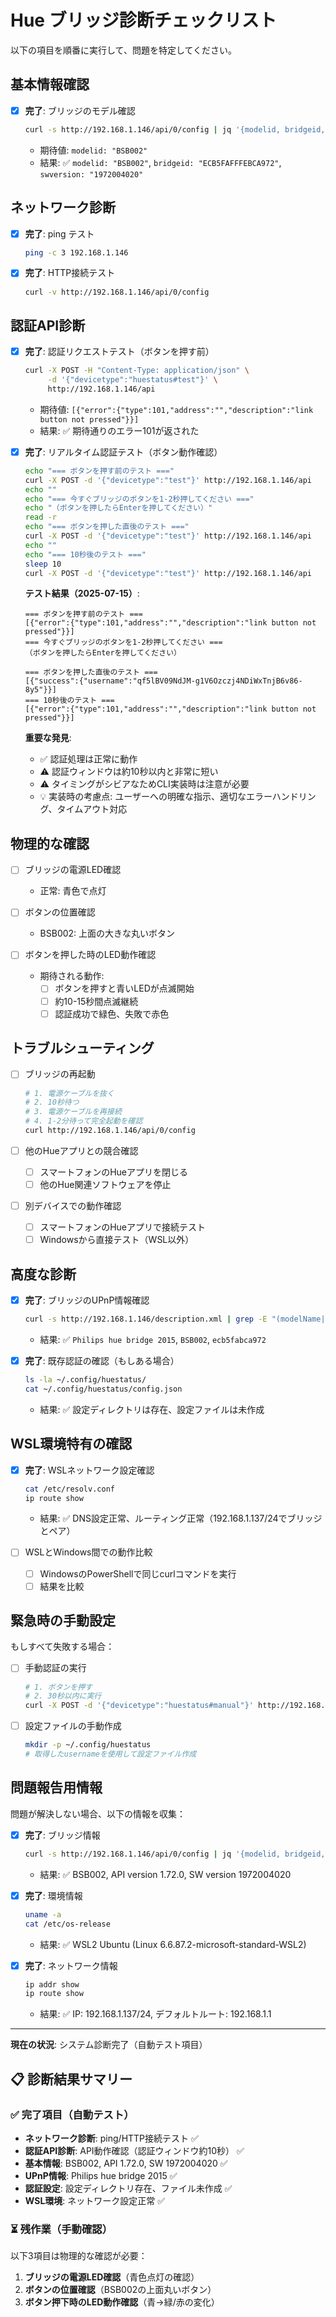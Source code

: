 # Hue ブリッジ診断チェックリスト

以下の項目を順番に実行して、問題を特定してください。

## 基本情報確認

- [x] **完了**: ブリッジのモデル確認
  ```bash
  curl -s http://192.168.1.146/api/0/config | jq '{modelid, bridgeid, swversion}'
  ```
  - 期待値: `modelid: "BSB002"`
  - 結果: ✅ `modelid: "BSB002"`, `bridgeid: "ECB5FAFFFEBCA972"`, `swversion: "1972004020"`

## ネットワーク診断

- [x] **完了**: ping テスト
  ```bash
  ping -c 3 192.168.1.146
  ```

- [x] **完了**: HTTP接続テスト
  ```bash
  curl -v http://192.168.1.146/api/0/config
  ```

## 認証API診断

- [x] **完了**: 認証リクエストテスト（ボタンを押す前）
  ```bash
  curl -X POST -H "Content-Type: application/json" \
       -d '{"devicetype":"huestatus#test"}' \
       http://192.168.1.146/api
  ```
  - 期待値: `[{"error":{"type":101,"address":"","description":"link button not pressed"}}]`
  - 結果: ✅ 期待通りのエラー101が返された

- [x] **完了**: リアルタイム認証テスト（ボタン動作確認）
  ```bash
  echo "=== ボタンを押す前のテスト ==="
  curl -X POST -d '{"devicetype":"test"}' http://192.168.1.146/api
  echo ""
  echo "=== 今すぐブリッジのボタンを1-2秒押してください ==="
  echo "（ボタンを押したらEnterを押してください）"
  read -r
  echo "=== ボタンを押した直後のテスト ==="
  curl -X POST -d '{"devicetype":"test"}' http://192.168.1.146/api
  echo ""
  echo "=== 10秒後のテスト ==="
  sleep 10
  curl -X POST -d '{"devicetype":"test"}' http://192.168.1.146/api
  ```
  
  **テスト結果（2025-07-15）**:
  ```
  === ボタンを押す前のテスト ===
  [{"error":{"type":101,"address":"","description":"link button not pressed"}}]
  === 今すぐブリッジのボタンを1-2秒押してください ===
  （ボタンを押したらEnterを押してください）
  
  === ボタンを押した直後のテスト ===
  [{"success":{"username":"qf5lBV09NdJM-g1V6Ozczj4NDiWxTnjB6v86-8y5"}}]
  === 10秒後のテスト ===
  [{"error":{"type":101,"address":"","description":"link button not pressed"}}]
  ```
  
  **重要な発見**:
  - ✅ 認証処理は正常に動作
  - ⚠️ 認証ウィンドウは約10秒以内と非常に短い
  - ⚠️ タイミングがシビアなためCLI実装時は注意が必要
  - 💡 実装時の考慮点: ユーザーへの明確な指示、適切なエラーハンドリング、タイムアウト対応

## 物理的な確認

- [ ] ブリッジの電源LED確認
  - 正常: 青色で点灯

- [ ] ボタンの位置確認
  - BSB002: 上面の大きな丸いボタン

- [ ] ボタンを押した時のLED動作確認
  - 期待される動作:
    - [ ] ボタンを押すと青いLEDが点滅開始
    - [ ] 約10-15秒間点滅継続
    - [ ] 認証成功で緑色、失敗で赤色

## トラブルシューティング

- [ ] ブリッジの再起動
  ```bash
  # 1. 電源ケーブルを抜く
  # 2. 10秒待つ
  # 3. 電源ケーブルを再接続
  # 4. 1-2分待って完全起動を確認
  curl http://192.168.1.146/api/0/config
  ```

- [ ] 他のHueアプリとの競合確認
  - [ ] スマートフォンのHueアプリを閉じる
  - [ ] 他のHue関連ソフトウェアを停止

- [ ] 別デバイスでの動作確認
  - [ ] スマートフォンのHueアプリで接続テスト
  - [ ] Windowsから直接テスト（WSL以外）

## 高度な診断

- [x] **完了**: ブリッジのUPnP情報確認
  ```bash
  curl -s http://192.168.1.146/description.xml | grep -E "(modelName|modelNumber|serialNumber)"
  ```
  - 結果: ✅ `Philips hue bridge 2015`, `BSB002`, `ecb5fabca972`

- [x] **完了**: 既存認証の確認（もしある場合）
  ```bash
  ls -la ~/.config/huestatus/
  cat ~/.config/huestatus/config.json
  ```
  - 結果: ✅ 設定ディレクトリは存在、設定ファイルは未作成

## WSL環境特有の確認

- [x] **完了**: WSLネットワーク設定確認
  ```bash
  cat /etc/resolv.conf
  ip route show
  ```
  - 結果: ✅ DNS設定正常、ルーティング正常（192.168.1.137/24でブリッジとペア）

- [ ] WSLとWindows間での動作比較
  - [ ] WindowsのPowerShellで同じcurlコマンドを実行
  - [ ] 結果を比較

## 緊急時の手動設定

もしすべて失敗する場合：

- [ ] 手動認証の実行
  ```bash
  # 1. ボタンを押す
  # 2. 30秒以内に実行
  curl -X POST -d '{"devicetype":"huestatus#manual"}' http://192.168.1.146/api
  ```

- [ ] 設定ファイルの手動作成
  ```bash
  mkdir -p ~/.config/huestatus
  # 取得したusernameを使用して設定ファイル作成
  ```

## 問題報告用情報

問題が解決しない場合、以下の情報を収集：

- [x] **完了**: ブリッジ情報
  ```bash
  curl -s http://192.168.1.146/api/0/config | jq '{modelid, bridgeid, swversion, apiversion}'
  ```
  - 結果: ✅ BSB002, API version 1.72.0, SW version 1972004020

- [x] **完了**: 環境情報
  ```bash
  uname -a
  cat /etc/os-release
  ```
  - 結果: ✅ WSL2 Ubuntu (Linux 6.6.87.2-microsoft-standard-WSL2)

- [x] **完了**: ネットワーク情報
  ```bash
  ip addr show
  ip route show
  ```
  - 結果: ✅ IP: 192.168.1.137/24, デフォルトルート: 192.168.1.1

---

**現在の状況**: システム診断完了（自動テスト項目）

## 📋 診断結果サマリー

### ✅ 完了項目（自動テスト）
- **ネットワーク診断**: ping/HTTP接続テスト ✅
- **認証API診断**: API動作確認（認証ウィンドウ約10秒） ✅  
- **基本情報**: BSB002, API 1.72.0, SW 1972004020 ✅
- **UPnP情報**: Philips hue bridge 2015 ✅
- **認証設定**: 設定ディレクトリ存在、ファイル未作成 ✅
- **WSL環境**: ネットワーク設定正常 ✅

### ⏳ 残作業（手動確認）
以下3項目は物理的な確認が必要：
1. **ブリッジの電源LED確認**（青色点灯の確認）
2. **ボタンの位置確認**（BSB002の上面丸いボタン）  
3. **ボタン押下時のLED動作確認**（青→緑/赤の変化）